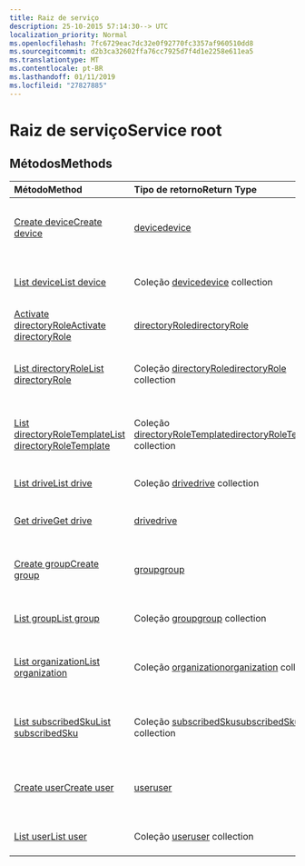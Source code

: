 ```yaml
---
title: Raiz de serviço
description: 25-10-2015 57:14:30--> UTC
localization_priority: Normal
ms.openlocfilehash: 7fc6729eac7dc32e0f92770fc3357af960510dd8
ms.sourcegitcommit: d2b3ca32602ffa76cc7925d7f4d1e2258e611ea5
ms.translationtype: MT
ms.contentlocale: pt-BR
ms.lasthandoff: 01/11/2019
ms.locfileid: "27827885"
---
```

# <a name="service-root"></a><span data-ttu-id="b2afe-103">Raiz de serviço</span><span class="sxs-lookup"><span data-stu-id="b2afe-103">Service root</span></span>


## <a name="methods"></a><span data-ttu-id="b2afe-104">Métodos</span><span class="sxs-lookup"><span data-stu-id="b2afe-104">Methods</span></span>



| <span data-ttu-id="b2afe-105">Método</span><span class="sxs-lookup"><span data-stu-id="b2afe-105">Method</span></span>           | <span data-ttu-id="b2afe-106">Tipo de retorno</span><span class="sxs-lookup"><span data-stu-id="b2afe-106">Return Type</span></span>    |<span data-ttu-id="b2afe-107">Descrição</span><span class="sxs-lookup"><span data-stu-id="b2afe-107">Description</span></span>|
|:---------------|:--------|:----------|
|[<span data-ttu-id="b2afe-108">Create device</span><span class="sxs-lookup"><span data-stu-id="b2afe-108">Create device</span></span>](../api/device-post-devices.md) |[<span data-ttu-id="b2afe-109">device</span><span class="sxs-lookup"><span data-stu-id="b2afe-109">device</span></span>](device.md)| <span data-ttu-id="b2afe-110">Crie um novo dispositivo postando na coleção de dispositivos.</span><span class="sxs-lookup"><span data-stu-id="b2afe-110">Create a new device by posting to the devices collection.</span></span>|
|[<span data-ttu-id="b2afe-111">List device</span><span class="sxs-lookup"><span data-stu-id="b2afe-111">List device</span></span>](../api/device-list.md) | <span data-ttu-id="b2afe-112">Coleção [device](device.md)</span><span class="sxs-lookup"><span data-stu-id="b2afe-112">[device](device.md) collection</span></span> |<span data-ttu-id="b2afe-113">Obtenha a coleção de objetos de dispositivos.</span><span class="sxs-lookup"><span data-stu-id="b2afe-113">Get device object collection.</span></span> |
|[<span data-ttu-id="b2afe-114">Activate directoryRole</span><span class="sxs-lookup"><span data-stu-id="b2afe-114">Activate directoryRole</span></span>](../api/directoryrole-post-directoryroles.md) | [<span data-ttu-id="b2afe-115">directoryRole</span><span class="sxs-lookup"><span data-stu-id="b2afe-115">directoryRole</span></span>](directoryrole.md) |<span data-ttu-id="b2afe-116">Ative uma função de diretório.</span><span class="sxs-lookup"><span data-stu-id="b2afe-116">Activate a directory role.</span></span> |
|[<span data-ttu-id="b2afe-117">List directoryRole</span><span class="sxs-lookup"><span data-stu-id="b2afe-117">List directoryRole</span></span>](../api/directoryrole-list.md) | <span data-ttu-id="b2afe-118">Coleção [directoryRole](directoryrole.md)</span><span class="sxs-lookup"><span data-stu-id="b2afe-118">[directoryRole](directoryrole.md) collection</span></span> |<span data-ttu-id="b2afe-119">Obtenha a coleção de objetos de directoryRole.</span><span class="sxs-lookup"><span data-stu-id="b2afe-119">Get directoryRole object collection.</span></span> |
|[<span data-ttu-id="b2afe-120">List directoryRoleTemplate</span><span class="sxs-lookup"><span data-stu-id="b2afe-120">List directoryRoleTemplate</span></span>](../api/directoryroletemplate-list.md) | <span data-ttu-id="b2afe-121">Coleção [directoryRoleTemplate](directoryroletemplate.md)</span><span class="sxs-lookup"><span data-stu-id="b2afe-121">[directoryRoleTemplate](directoryroletemplate.md) collection</span></span> |<span data-ttu-id="b2afe-122">Obtenha a coleção de objetos de directoryRoleTemplate.</span><span class="sxs-lookup"><span data-stu-id="b2afe-122">Get directoryRoleTemplate object collection.</span></span> |
|[<span data-ttu-id="b2afe-123">List drive</span><span class="sxs-lookup"><span data-stu-id="b2afe-123">List drive</span></span>](../api/drive-list.md) | <span data-ttu-id="b2afe-124">Coleção [drive](drive.md)</span><span class="sxs-lookup"><span data-stu-id="b2afe-124">[drive](drive.md) collection</span></span> |<span data-ttu-id="b2afe-125">Obtenha a coleção de objetos de unidades.</span><span class="sxs-lookup"><span data-stu-id="b2afe-125">Get drive object collection.</span></span> |
|[<span data-ttu-id="b2afe-126">Get drive</span><span class="sxs-lookup"><span data-stu-id="b2afe-126">Get drive</span></span>](../api/drive-get.md) | [<span data-ttu-id="b2afe-127">drive</span><span class="sxs-lookup"><span data-stu-id="b2afe-127">drive</span></span>](drive.md)  |<span data-ttu-id="b2afe-128">Obtenha as propriedades do objeto drive.</span><span class="sxs-lookup"><span data-stu-id="b2afe-128">Get drive object properties.</span></span> |
|[<span data-ttu-id="b2afe-129">Create group</span><span class="sxs-lookup"><span data-stu-id="b2afe-129">Create group</span></span>](../api/group-post-groups.md) |[<span data-ttu-id="b2afe-130">group</span><span class="sxs-lookup"><span data-stu-id="b2afe-130">group</span></span>](group.md)| <span data-ttu-id="b2afe-131">Crie um novo grupo postando na coleção de grupos.</span><span class="sxs-lookup"><span data-stu-id="b2afe-131">Create a new group by posting to the groups collection.</span></span>|
|[<span data-ttu-id="b2afe-132">List group</span><span class="sxs-lookup"><span data-stu-id="b2afe-132">List group</span></span>](../api/group-list.md) | <span data-ttu-id="b2afe-133">Coleção [group](group.md)</span><span class="sxs-lookup"><span data-stu-id="b2afe-133">[group](group.md) collection</span></span> |<span data-ttu-id="b2afe-134">Obtenha a coleção de objetos de grupos.</span><span class="sxs-lookup"><span data-stu-id="b2afe-134">Get group object collection.</span></span> |
|[<span data-ttu-id="b2afe-135">List organization</span><span class="sxs-lookup"><span data-stu-id="b2afe-135">List organization</span></span>](../api/organization-get.md) | <span data-ttu-id="b2afe-136">Coleção [organization](organization.md)</span><span class="sxs-lookup"><span data-stu-id="b2afe-136">[organization](organization.md) collection</span></span> |<span data-ttu-id="b2afe-137">Obtenha a coleção de objetos de organizações.</span><span class="sxs-lookup"><span data-stu-id="b2afe-137">Get organization object collection.</span></span> |
|[<span data-ttu-id="b2afe-138">List subscribedSku</span><span class="sxs-lookup"><span data-stu-id="b2afe-138">List subscribedSku</span></span>](../api/subscribedsku-list.md) | <span data-ttu-id="b2afe-139">Coleção [subscribedSku](subscribedsku.md)</span><span class="sxs-lookup"><span data-stu-id="b2afe-139">[subscribedSku](subscribedsku.md) collection</span></span> |<span data-ttu-id="b2afe-140">Obtenha a coleção de objetos de subscribedSku.</span><span class="sxs-lookup"><span data-stu-id="b2afe-140">Get subscribedSku object collection.</span></span> |
|[<span data-ttu-id="b2afe-141">Create user</span><span class="sxs-lookup"><span data-stu-id="b2afe-141">Create user</span></span>](../api/user-post-users.md) |[<span data-ttu-id="b2afe-142">user</span><span class="sxs-lookup"><span data-stu-id="b2afe-142">user</span></span>](user.md)| <span data-ttu-id="b2afe-143">Crie um novo usuário postando na coleção de usuários.</span><span class="sxs-lookup"><span data-stu-id="b2afe-143">Create a new user by posting to the users collection.</span></span>|
|[<span data-ttu-id="b2afe-144">List user</span><span class="sxs-lookup"><span data-stu-id="b2afe-144">List user</span></span>](../api/user-list.md) | <span data-ttu-id="b2afe-145">Coleção [user](user.md)</span><span class="sxs-lookup"><span data-stu-id="b2afe-145">[user](user.md) collection</span></span> |<span data-ttu-id="b2afe-146">Obtenha a coleção de objetos de usuários.</span><span class="sxs-lookup"><span data-stu-id="b2afe-146">Get user object collection.</span></span> |

<!-- uuid: 8fcb5dbc-d5aa-4681-8e31-b001d5168d79
2015-10-25 14:57:30 UTC -->
<!-- {
  "type": "#page.annotation",
  "description": "Service root",
  "keywords": "",
  "section": "documentation",
  "tocPath": ""
}-->
